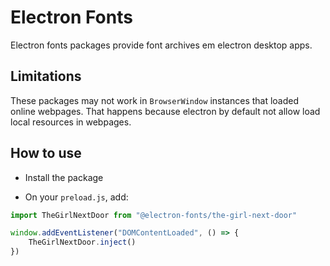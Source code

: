 # Electron Fonts

Electron fonts packages provide font archives em electron desktop apps.

## Limitations

These packages may not work in `BrowserWindow` instances that loaded online webpages. That happens because electron by default not allow load local resources in webpages.

## How to use

* Install the package

* On your `preload.js`, add:

```ts
import TheGirlNextDoor from "@electron-fonts/the-girl-next-door"

window.addEventListener("DOMContentLoaded", () => {
    TheGirlNextDoor.inject()
})
```